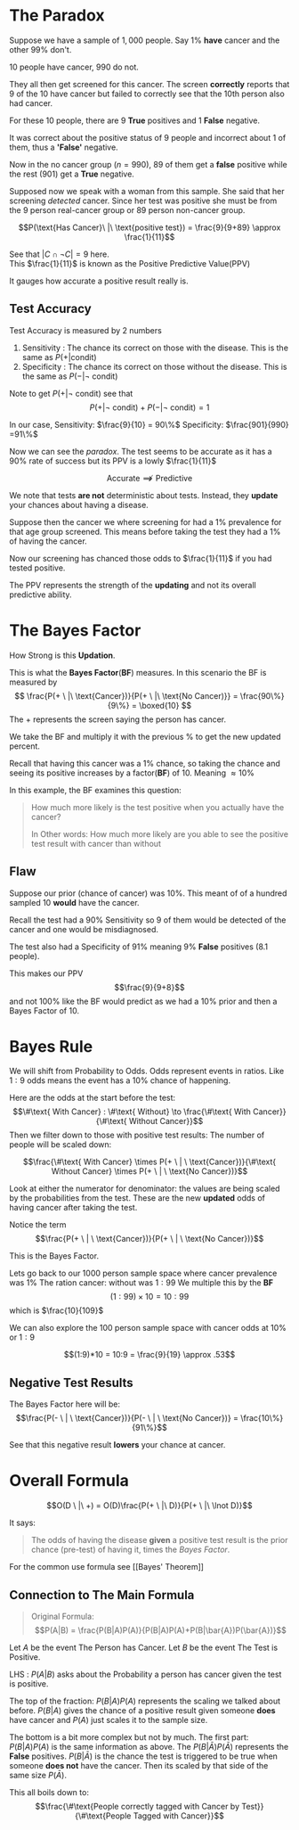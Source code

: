 # The Paradox
Suppose we have a sample of $1,000$ people. Say $1\%$ **have** cancer and the other $99\%$ don't.

10 people have cancer, 990 do not. 

They all then get screened for this cancer. The screen **correctly** reports that $9$ of the $10$ have cancer but failed to correctly see that the 10th person also had cancer.

For these 10 people, there are 9 **True** positives and 1 **False** negative.

It was correct about the positive status of 9 people and incorrect about 1 of them, thus a **'False'** negative.

Now in the no cancer group ($n=990$), 89 of them get a **false** positive while the rest (901) get a **True** negative. 

Supposed now we speak with a woman from this sample. She said that her screening *detected* cancer. Since her test was positive she must be from the $9$ person real-cancer group or $89$ person non-cancer group.

$$P(\text{Has Cancer}\ |\ \text{positive test}) = \frac{9}{9+89} \approx \frac{1}{11}$$

See that $|C\cap \lnot C| = 9$ here.  
This $\frac{1}{11}$ is known as the Positive Predictive Value(PPV)

It gauges how accurate a positive result really is.
## Test Accuracy
Test Accuracy is measured by $2$ numbers
1. Sensitivity : The chance its correct on those with the disease. This is the same as $P(+|\text{condit})$
2. Specificity :  The chance its correct on those without the disease. This is the same as $P(-|\lnot \ \text{condit})$

Note to get $P(+|\lnot \ \text{condit})$ see that
$$P(+|\lnot \ \text{condit})+P(-|\lnot \ \text{condit})=1$$

In our case, 
Sensitivity: $\frac{9}{10} = 90\%$
Specificity: $\frac{901}{990} =91\%$

Now we can see the *paradox*. The test seems to be accurate as it has a $90\%$ rate of success but its PPV is a lowly $\frac{1}{11}$ 

$$\text{Accurate} \not\implies \text{Predictive}$$

We note that tests **are not** deterministic about tests.
Instead, they **update** your chances about having a disease. 

Suppose then the cancer we where screening for had a $1\%$ prevalence for that age group screened. This means before taking the test they had a $1\%$ of having the cancer. 

Now our screening has chanced those odds to $\frac{1}{11}$ if you had tested positive. 

The PPV represents the strength of the **updating** and not its overall predictive ability. 

# The Bayes Factor
How Strong is this **Updation**.

This is what the **Bayes Factor**(**BF**) measures. In this scenario the BF is measured by
$$
\frac{P(+ \ |\ \text{Cancer})}{P(+ \ |\ \text{No Cancer)}} = \frac{90\%}{9\%} = \boxed{10}
$$
The $+$ represents the screen saying the person has cancer. 

We take the BF and multiply it with the previous \% to get the new updated percent.

Recall that having this cancer was a $1\%$ chance, so taking the chance and seeing its positive increases by a factor(**BF**) of 10.
Meaning $\approx 10\%$

In this example, the BF examines this question:
> How much more likely is the test positive when you actually have the cancer?
> 
> In Other words: How much more likely are you able to see the positive test result with cancer than without
## Flaw
Suppose our prior (chance of cancer) was $10\%$. This meant of of a hundred sampled 10 **would** have the cancer.

Recall the test had a $90\%$ Sensitivity so 9 of them would be detected of the cancer and one would be misdiagnosed. 

The test also had a Specificity of $91\%$ meaning $9\%$ **False** positives ($8.1$ people).

This makes our PPV
$$\frac{9}{9+8}$$
and not $100\%$ like the BF would predict as we had a $10\%$ prior and then a Bayes Factor of 10. 

# Bayes Rule
We will shift from Probability to Odds. Odds represent events in ratios. Like $1:9$ odds means the event has a 10\% chance of happening.

Here are the odds at the start before the test:
$$\#\text{ With Cancer} : \#\text{ Without} \to \frac{\#\text{ With Cancer}}{\#\text{ Without Cancer}}$$
Then we filter down to those with positive test results:
The number of people will be scaled down:

$$\frac{\#\text{ With Cancer} \times P(+ \ | \ \text{Cancer})}{\#\text{ Without Cancer} \times P(+ \ | \ \text{No Cancer})}$$

Look at either the numerator for denominator: the values are being scaled by the probabilities from the test. These are the new **updated** odds of having cancer after taking the test. 

Notice the term $$\frac{P(+ \ | \ \text{Cancer})}{P(+ \ | \ \text{No Cancer})}$$

This is the Bayes Factor.

Lets go back to our 1000 person sample space where cancer prevalence was $1\%$
The ration cancer: without was $1:99$
We multiple this by the **BF**
$$(1:99)\times10=10:99$$
which is $\frac{10}{109}$

We can also explore the 100 person sample space with cancer odds at $10\%$ or $1:9$

$$(1:9)*10 = 10:9 = \frac{9}{19} \approx .53$$

## Negative Test Results
The Bayes Factor here will be:
$$\frac{P(- \ | \ \text{Cancer})}{P(- \ | \ \text{No Cancer})} = \frac{10\%}{91\%}$$

See that this negative result **lowers** your chance at cancer. 

# Overall Formula
$$O(D \ |\ +) = O(D)\frac{P(+ \ |\ D)}{P(+ \ |\ \lnot D)}$$

It says: 
> The odds of having the disease **given** a positive test result is the prior chance (pre-test) of having it, times the *Bayes Factor*.

For the common use formula see [[Bayes' Theorem]]

## Connection to The Main Formula
> Original Formula:
> $$P(A|B) = \frac{P(B|A)P(A)}{P(B|A)P(A)+P(B|\bar{A})P(\bar{A})}$$

Let $A$ be the event The Person has Cancer.
Let $B$ be the event The Test is Positive.

LHS : $P(A|B)$ asks about the Probability a person has cancer given the test is positive. 

The top of the fraction: $P(B|A)P(A)$ represents the scaling we talked about before. $P(B|A)$ gives the chance of a positive result given someone **does** have cancer and $P(A)$ just scales it to the sample size. 

The bottom is a bit more complex but not by much.
The first part: $P(B|A)P(A)$ is the same information as above. The $P(B|\bar{A})P(\bar{A})$ represents the **False** positives. $P(B|\bar{A})$ is the chance the test is triggered to be true when someone **does not** have the cancer. Then its scaled by that side of the same size $P(\bar{A})$.

This all boils down to:
$$\frac{\#\text{People correctly tagged with Cancer by Test}}{\#\text{People Tagged with Cancer}}$$